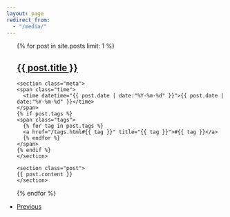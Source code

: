 ```yaml
---
layout: page
redirect_from:
  - "/media/"
---
```


<div>
  <ul class="listing">
  {% for post in site.posts limit: 1 %}
  <article class="content">
    <section class="title">
      <h2><a href="{{ post.url }}">{{ post.title }}</a></h2>
    </section>

    <section class="meta">
    <span class="time">
      <time datetime="{{ post.date | date:"%Y-%m-%d" }}">{{ post.date | date:"%Y-%m-%d" }}</time>
    </span>
    {% if post.tags %}
    <span class="tags">
      {% for tag in post.tags %}
      <a href="/tags.html#{{ tag }}" title="{{ tag }}">#{{ tag }}</a>
      {% endfor %}
    </span>
    {% endif %}
    </section>

    <section class="post">
    {{ post.content }}
    </section>
  </article>
  {% endfor %}
  </ul>
  <ul class="listing main-listing">
    <li class="listing-seperator"><a href="/archive.html">Previous</a></li>
  </ul>
</div>
